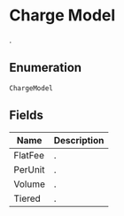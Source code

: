 # Charge Model

.

## Enumeration

`ChargeModel`

## Fields

| Name | Description |
|  --- | --- |
| FlatFee | . |
| PerUnit | . |
| Volume | . |
| Tiered | . |
